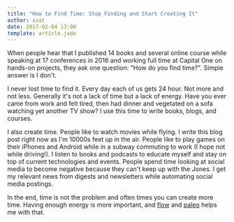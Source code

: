 ```yaml
---
title: "How to Find Time: Stop Finding and Start Creating It"
author: azat
date: 2017-02-04 13:00
template: article.jade
---
```


When people hear that I published 14 books and several online course while speaking at 17 conferences in 2016 and working full time at Capital One on hands-on projects, they ask one question: "How do you find time?". Simple answer is I don't.

I never lost time to find it. Every day each of us gets 24 hour. Not more and not less. Generally it's not a lack of time but a lack of energy. Have you ever came from work and felt tired, then had dinner and vegetated on a sofa watching yet another TV show? I use this time to write books, blogs, and courses. 

I also create time. People like to watch movies while flying. I write this blog post right now as I'm 10000s feet up in the air. People like to play games on their iPhones and Android while in a subway commuting to work (I hope not while driving!). I listen to books and podcasts to educate myself and stay on top of current technologies and events. 
People spend time looking at social media to become negative because they can't keep up with the Jones. I get my relevant news from digests and newsletters while automating social media postings.

In the end, time is not the problem and often times you can create more time. Having enough energy is more important, and [flow](http://azat.co/blog/flow) and [paleo](http://azat.co/blog/paleo-superpowers) helps me with that.
